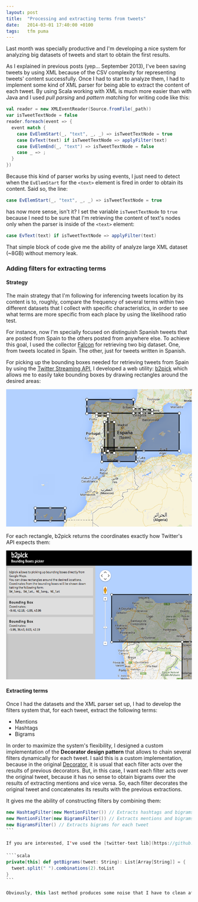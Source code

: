 ```yaml
---
layout: post
title:  "Processing and extracting terms from tweets"
date:   2014-03-01 17:40:00 +0100
tags:   tfm puma
---
```


Last month was specially productive and I'm developing a nice system for analyzing big datasets of tweets and start to obtain the first results.

As I explained in previous posts (yep... September 2013), I've been saving tweets by using XML because of the CSV complexity for representing tweets' content successfully. Once I had to start to analyze them, I had to implement some kind of XML parser for being able to extract the content of each tweet. By using Scala working with XML is much more easier than with Java and I used *pull parsing* and *pattern matching* for writing code like this:

````scala
val reader = new XMLEventReader(Source.fromFile(_path))
var isTweetTextNode = false
reader.foreach(event => {
  event match {
    case EvElemStart(_, "text", _, _) => isTweetTextNode = true
    case EvText(text) if isTweetTextNode => applyFilter(text)
    case EvElemEnd(_, "text") => isTweetTextNode = false
    case _ => ;
  }
})
````

Because this kind of parser works by using events, I just need to detect when the `EvElemStart` for the `<text>` element is fired in order to obtain its content. Said so, the line:

````scala
case EvElemStart(_, "text", _, _) => isTweetTextNode = true
````

has now more sense, isn't it? I set the variable `isTweetTextNode` to `true` because I need to be sure that I'm retrieving the content of text's nodes only when the parser is inside of the `<text>` element:

````scala
case EvText(text) if isTweetTextNode => applyFilter(text)
````

That simple block of code give me the ability of analyze large XML dataset (~8GB) without memory leak.

### Adding filters for extracting terms

#### Strategy

The main strategy that I'm following for inferencing tweets location by its content is to, roughly, compare the frequency of several terms within two different datasets that I collect with specific characteristics, in order to see what terms are more specific from each place by using the likelihood ratio test.

For instance, now I'm specially focused on distinguish Spanish tweets that are posted from Spain to the others posted from anywhere else. To achieve this goal, I used the collector [Falcon](https://github.com/sergio-alvarez/falcon) for retrieving two big dataset. One, from tweets located in Spain. The other, just for tweets written in Spanish.

For picking up the bounding boxes needed for retrieving tweets from Spain by using the [Twitter Streaming API](https://dev.twitter.com/docs/streaming-apis), I developed a web utility: [b2pick](https://github.com/sergio-alvarez/b2pick) which allows me to easily take bounding boxes by drawing rectangles around the desired areas:

![Bounding boxes from Spain](/assets/posts/Spain_bounding_boxes.png)

For each rectangle, b2pick returns the coordinates exactly how Twitter's API expects them:

![b2pick results panel](/assets/posts/b2pick_results_panel.png)

#### Extracting terms

Once I had the datasets and the XML parser set up, I had to develop the filters system that, for each tweet, extract the following terms:

* Mentions
* Hashtags
* Bigrams

In order to maximize the system's flexibility, I designed a custom implementation of the <strong>Decorator design pattern</strong> that allows to chain several filters dynamically for each tweet. I said this is a custom implementation, because in the original [Decorator](http://en.wikipedia.org/wiki/Decorator_pattern), it is usual that each filter acts over the results of previous decorators. But, in this case, I want each filter acts over the original tweet, because it has no sense to obtain bigrams over the results of extracting mentions and vice versa. So, each filter decorates the original tweet and concatenates its results with the previous extractions.

It gives me the ability of constructing filters by combining them:

````scala
new HashtagFilter(new MentionFilter()) // Extracts hashtags and bigrams for each tweet
new MentionFilter(new BigramsFilter()) // Extracts mentions and bigrams for each tweet
new BigramsFilter() // Extracts bigrams for each tweet
```

If you are interested, I've used the [twitter-text lib](https://github.com/twitter/twitter-text-java) for extracting mentions and hashtags for each tweet. As well as a simple implementation for extracting bigrams:

````scala
private[this] def getBigrams(tweet: String): List[Array[String]] = {
  tweet.split(" ").combinations(2).toList
}
```

Obviously, this last method produces some noise that I have to clean after the extraction by removing stop-words, empty bigrams, bigrams composed by the same words or those bigrams composed by non-words terms.
